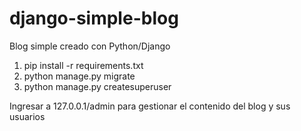 # django-simple-blog
Blog simple creado con Python/Django

1. pip install -r requirements.txt
2. python manage.py migrate
3. python manage.py createsuperuser

Ingresar a 127.0.0.1/admin para gestionar el contenido del blog y sus usuarios